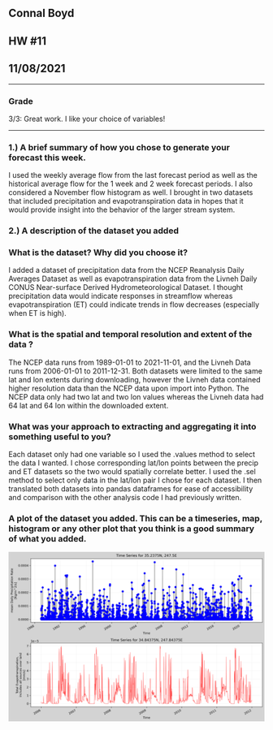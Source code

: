 ## Connal Boyd
## HW #11
## 11/08/2021
___
### Grade
3/3: Great work. I like your choice of variables!
___

### 1.) A brief summary of how you chose to generate your forecast this week.

I used the weekly average flow from the last forecast period as well as the historical average flow for the 1 week and 2 week forecast periods. I also considered a November flow histogram as well. I brought in two datasets that included precipitation and evapotranspiration data in hopes that it would provide insight into the behavior of the larger stream system.

### 2.) A description of the dataset you added

### What is the dataset? Why did you choose it?

I added a dataset of precipitation data from the NCEP Reanalysis Daily Averages Dataset as well as evapotranspiration data from the Livneh Daily CONUS Near-surface Derived Hydrometeorological Dataset. I thought precipitation data would indicate responses in streamflow whereas evapotranspiration (ET) could indicate trends in flow decreases (especially when ET is high).

### What is the spatial and temporal resolution and extent of the data ?

The NCEP data runs from 1989-01-01 to 2021-11-01, and the Livneh Data runs from 2006-01-01 to 2011-12-31. Both datasets were limited to the same lat and lon extents during downloading, however the Livneh data contained higher resolution data than the NCEP data upon import into Python. The NCEP data only had two lat and two lon values whereas the Livneh data had 64 lat and 64 lon within the downloaded extent.

### What was your approach to extracting and aggregating it into something useful to you?

Each dataset only had one variable so I used the .values method to select the data I wanted. I chose corresponding lat/lon points between the precip and ET datasets so the two would spatially correlate better. I used the .sel method to select only data in the lat/lon pair I chose for each dataset. I then translated both datasets into pandas dataframes for ease of accessibility and comparison with the other analysis code I had previously written.

### A plot of the dataset you added. This can be a timeseries, map, histogram or any other plot that you think is a good summary of what you added.

![picture 1](./images/ET_Precip_Timeseries.png)  
